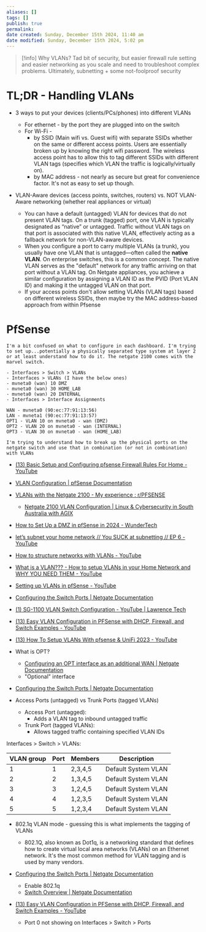 ```yaml
---
aliases: []
tags: []
publish: true
permalink:
date created: Sunday, December 15th 2024, 11:40 am
date modified: Sunday, December 15th 2024, 5:02 pm
---
```


> [!info] Why VLANs?
> Tad bit of security, but easier firewall rule setting and easier networking as you scale and need to troubleshoot complex problems.  Ultimately, subnetting + some not-foolproof security

# TL;DR - Handling VLANs

- 3 ways to put your devices (clients/PCs/phones) into different VLANs
	- For ethernet - by the port they are plugged into on the switch
	- For Wi-Fi - 
		- by SSID (Main wifi vs. Guest wifi) with separate SSIDs whether on the same or different access points.  Users are essentially broken up by knowing the right wifi password.  The wireless access point has to allow this to tag different SSIDs with different VLAN tags (specifies which VLAN the traffic is logically/virtually on).
		- by MAC address - not nearly as secure but great for convenience factor.  It's not as easy to set up though.

- VLAN-Aware devices (access points, switches, routers) vs. NOT VLAN-Aware networking (whether real appliances or virtual)
	- You can have a default (untagged) VLAN for devices that do not present VLAN tags. On a trunk (tagged) port, one VLAN is typically designated as “native” or untagged. Traffic without VLAN tags on that port is associated with this native VLAN, effectively acting as a fallback network for non-VLAN-aware devices.
	- When you configure a port to carry multiple VLANs (a trunk), you usually have one VLAN that is untagged—often called the **native VLAN**. On enterprise switches, this is a common concept. The native VLAN serves as the "default" network for any traffic arriving on that port without a VLAN tag. On Netgate appliances, you achieve a similar configuration by assigning a VLAN ID as the PVID (Port VLAN ID) and making it the untagged VLAN on that port.
	- If your access points don't allow setting VLANs (VLAN tags) based on different wireless SSIDs, then maybe try the MAC address-based approach from within Pfsense

# PfSense

```
I'm a bit confused on what to configure in each dashboard. I'm trying to set up...potentially a physically separated type system at layer 2 or at least understand how to do it. The netgate 2100 comes with the marvel switch.

- Interfaces > Switch > VLANs
- Interfaces > VLANs (I have the below ones)
- mvneta0 (wan) 10 DMZ
- mvneta0 (wan) 30 HOME_LAB
- mvneta0 (wan) 20 INTERNAL
- Interfaces > Interface Assignments

WAN - mvneta0 (90:ec:77:91:13:56)
LAN - mvneta1 (90:ec:77:91:13:57)
OPT1 - VLAN 10 on mvneta0 - wan (DMZ)
OPT2 - VLAN 20 on mvneta0 - wan (INTERNAL)
OPT3 - VLAN 30 on mvneta0 - wan (HOME_LAB)

I'm trying to understand how to break up the physical ports on the netgate switch and use that in combination (or not in combination) with VLANs
```

- [(13) Basic Setup and Configuring pfsense Firewall Rules For Home - YouTube](https://www.youtube.com/watch?v=bjr0rm93uVA)

- [VLAN Configuration | pfSense Documentation](https://docs.netgate.com/pfsense/en/latest/vlan/configuration.html#web-interface-vlan-configuration)
- [VLANs with the Netgate 2100 - My experience : r/PFSENSE](https://www.reddit.com/r/PFSENSE/comments/u1qkkf/vlans_with_the_netgate_2100_my_experience/)
	- [Netgate 2100 VLAN Configuration | Linux & Cybersecurity in South Australia with AGIX](https://agix.com.au/netgate-2100-vlan-configuration/)
- [How to Set Up a DMZ in pfSense in 2024 - WunderTech](https://www.wundertech.net/how-to-set-up-a-dmz-in-pfsense/)
- [let’s subnet your home network // You SUCK at subnetting // EP 6 - YouTube](https://www.youtube.com/watch?v=mJ_5qeqGOaI&list=WL&index=5&t=91s "let’s subnet your home network // You SUCK at subnetting // EP 6 - YouTube")
- [How to structure networks with VLANs - YouTube](https://www.youtube.com/watch?v=lhrlrvVZnII&list=WL&index=6 "How to structure networks with VLANs - YouTube")
- [What is a VLAN??? - How to setup VLANs in your Home Network and WHY YOU NEED THEM - YouTube](https://www.youtube.com/watch?v=XdqP14NclZ0&list=WL&index=7 "What is a VLAN??? - How to setup VLANs in your Home Network and WHY YOU NEED THEM - YouTube")
- [Setting up VLANs in pfSense - YouTube](https://www.youtube.com/watch?v=rHE6MCL4Gz8&list=WL&index=8 "Setting up VLANs in pfSense - YouTube")
- [Configuring the Switch Ports | Netgate Documentation](https://docs.netgate.com/pfsense/en/latest/solutions/netgate-2100/configuring-the-switch-ports.html)
- [(1) SG-1100 VLAN Switch Configuration - YouTube | Lawrence Tech](https://www.youtube.com/watch?v=Bp_B79-WLlU)
- [(13) Easy VLAN Configuration in PFSense with DHCP, Firewall, and Switch Examples - YouTube](https://www.youtube.com/watch?v=NihE2u3zBlw)
- [(13) How To Setup VLANs With pfsense & UniFi 2023 - YouTube](https://www.youtube.com/watch?v=WMyz7SVlrgc&t=178s)

- What is OPT?
	- [Configuring an OPT interface as an additional WAN | Netgate Documentation](https://docs.netgate.com/pfsense/en/latest/solutions/netgate-2100/opt-wan.html)
	- "Optional" interface

- [Configuring the Switch Ports | Netgate Documentation](https://docs.netgate.com/pfsense/en/latest/solutions/netgate-2100/configuring-the-switch-ports.html)

- Access Ports (untagged) vs Trunk Ports (tagged VLANs)
	- Access Port (untagged):
		- Adds a VLAN tag to inbound untagged traffic
	- Trunk Port (tagged VLANs):
		- Allows tagged traffic containing specified VLAN IDs

Interfaces > Switch > VLANs:

| VLAN group | Port | Members | Description         |
| ---------- | ---- | ------- | ------------------- |
| 1          | 1    | 2,3,4,5 | Default System VLAN |
| 2          | 2    | 1,3,4,5 | Default System VLAN |
| 3          | 3    | 1,2,4,5 | Default System VLAN |
| 4          | 4    | 1,2,3,5 | Default System VLAN |
| 5          | 5    | 1,2,3,4 | Default System VLAN |

- 802.1q VLAN mode - guessing this is what implements the tagging of VLANs
	- 802.1Q, also known as Dot1q, is a networking standard that defines how to create virtual local area networks (VLANs) on an Ethernet network. It's the most common method for VLAN tagging and is used by many vendors.

- [Configuring the Switch Ports | Netgate Documentation](https://docs.netgate.com/pfsense/en/latest/solutions/netgate-2100/configuring-the-switch-ports.html)
	- Enable 802.1q
	- [Switch Overview | Netgate Documentation](https://docs.netgate.com/pfsense/en/latest/solutions/netgate-2100/switch-overview.html#q-vlan-mode)
- [(13) Easy VLAN Configuration in PFSense with DHCP, Firewall, and Switch Examples - YouTube](https://www.youtube.com/watch?v=NihE2u3zBlw)
	- Port 0 not showing on Interfaces > Switch > Ports